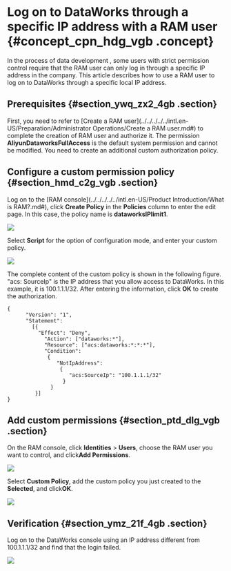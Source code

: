 # Log on to DataWorks through a specific IP address with a RAM user {#concept_cpn_hdg_vgb .concept}

In the process of data development , some users with strict permission control require that the RAM user can only log in through a specific IP address in the company. This article describes how to use a RAM user to log on to DataWorks through a specific local IP address.

## Prerequisites {#section_ywq_zx2_4gb .section}

First, you need to refer to [Create a RAM user](../../../../../intl.en-US/Preparation/Administrator Operations/Create a RAM user.md#) to complete the creation of RAM user and authorize it. The permission **AliyunDataworksFullAccess** is the default system permission and cannot be modified. You need to create an additional custom authorization policy.

## Configure a custom permission policy {#section_hmd_c2g_vgb .section}

Log on to the [RAM console](../../../../../intl.en-US/Product Introduction/What is RAM?.md#), click **Create Policy** in the **Policies** column to enter the edit page. In this case, the policy name is **dataworksIPlimit1**.

![](http://static-aliyun-doc.oss-cn-hangzhou.aliyuncs.com/assets/img/125807/155057064838914_en-US.png)

Select **Script** for the option of configuration mode, and enter your custom policy.

![](http://static-aliyun-doc.oss-cn-hangzhou.aliyuncs.com/assets/img/125807/155057064838925_en-US.png)

The complete content of the custom policy is shown in the following figure. "acs: SourceIp" is the IP address that you allow access to DataWorks. In this example, it is 100.1.1.1/32. After entering the information, click **OK** to create the authorization.

```language-json
{
      "Version": "1",
      "Statement":
        [{
          "Effect": "Deny",
            "Action": ["dataworks:*"],
            "Resource": ["acs:dataworks:*:*:*"],
            "Condition":
             {
                "NotIpAddress":
                 {
                    "acs:SourceIp": "100.1.1.1/32"
                  }
              }
         }]
}
```

## Add custom permissions {#section_ptd_dlg_vgb .section}

On the RAM console, click **Identities** \> **Users**, choose the RAM user you want to control, and click**Add Permissions**.

![](http://static-aliyun-doc.oss-cn-hangzhou.aliyuncs.com/assets/img/125807/155057064838926_en-US.png)

Select **Custom Policy**, add the custom policy you just created to the **Selected**, and click**OK**.

![](http://static-aliyun-doc.oss-cn-hangzhou.aliyuncs.com/assets/img/125807/155057064838928_en-US.png)

## Verification {#section_ymz_21f_4gb .section}

Log on to the DataWorks console using an IP address different from 100.1.1.1/32 and find that the login failed.

![](http://static-aliyun-doc.oss-cn-hangzhou.aliyuncs.com/assets/img/125807/155057064938934_en-US.png)

